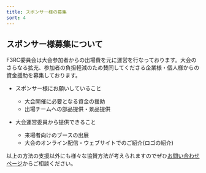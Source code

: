```yaml
---
title: スポンサー様の募集
sort: 4
---
```


## スポンサー様募集について
F3RC委員会は大会参加者からの出場費を元に運営を行なっております。大会のさらなる拡充、参加者の負担軽減のため賛同してくださる企業様・個人様からの資金援助を募集しております。

- スポンサー様にお願いしていること
  - 大会開催に必要となる資金の援助
  - 出場チームへの部品提供・景品提供
 
- 大会運営委員から提供できること
  - 来場者向けのブースの出展
  - 大会のオンライン配信・ウェブサイトでのご紹介(ロゴの紹介)


以上の方法の支援以外にも様々な協賛方法が考えられますのでぜひ[お問い合わせページ](/contact.html)からご相談ください。
